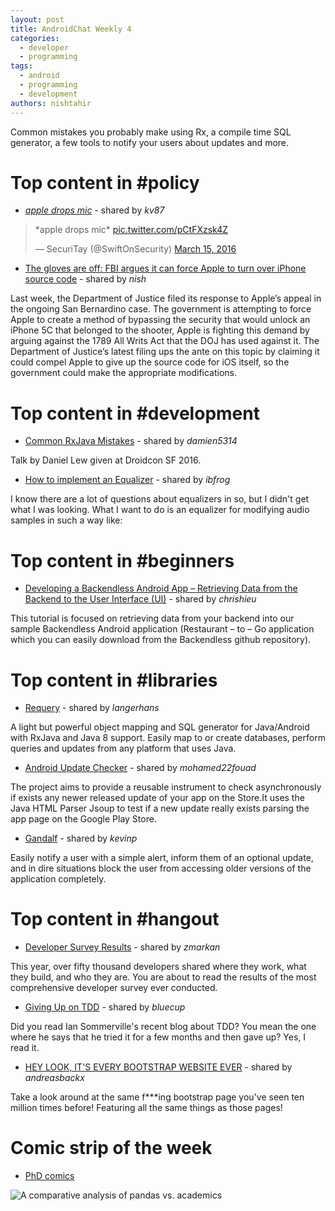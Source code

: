 ```yaml
---
layout: post
title: AndroidChat Weekly 4
categories:
  - developer
  - programming
tags:
  - android
  - programming
  - development
authors: nishtahir
---
```


  Common mistakes you probably make using Rx, a compile time SQL generator, a few tools to notify your users about updates and more.

# Top content in \#policy

 - [*apple drops mic*](https://twitter.com/SwiftOnSecurity/status/709865463124201472) - shared by *kv87*

 <blockquote class="twitter-tweet" data-lang="en"><p lang="en" dir="ltr">*apple drops mic* <a href="https://t.co/pCtFXzsk4Z">pic.twitter.com/pCtFXzsk4Z</a></p>&mdash; SecuriTay (@SwiftOnSecurity) <a href="https://twitter.com/SwiftOnSecurity/status/709865463124201472">March 15, 2016</a></blockquote>
 <script async src="//platform.twitter.com/widgets.js" charset="utf-8"></script>

 - [The gloves are off: FBI argues it can force Apple to turn over iPhone source code](http://www.extremetech.com/mobile/224709-the-gloves-are-off-fbi-argues-it-can-force-apple-to-turn-over-iphone-source-code) - shared by *nish*

 Last week, the Department of Justice filed its response to Apple’s appeal in the ongoing San Bernardino case. The government is attempting to force Apple to create a method of bypassing the security that would unlock an iPhone 5C that belonged to the shooter, Apple is fighting this demand by arguing against the 1789 All Writs Act that the DOJ has used against it. The Department of Justice’s latest filing ups the ante on this topic by claiming it could compel Apple to give up the source code for iOS itself, so the government could make the appropriate modifications.

# Top content in \#development

  - [Common RxJava Mistakes](https://speakerdeck.com/dlew/common-rxjava-mistakes) - shared by *damien5314*

  Talk by Daniel Lew given at Droidcon SF 2016.

  - [How to implement an Equalizer](http://stackoverflow.com/questions/14269144/how-to-implement-an-equalizer) - shared by *ibfrog*

  I know there are a lot of questions about equalizers in so, but I didn't get what I was looking. What I want to do is an equalizer for modifying audio samples in such a way like:

# Top content in \#beginners

 - [Developing a Backendless Android App – Retrieving Data from the Backend to the User Interface (UI)](http://www.androidbegin.com/tutorial/developing-backendless-android-app-retrieving-data-backend-user-interface-ui/) - shared by *chrishieu*

 This tutorial is focused on retrieving data from your backend into our sample Backendless Android application (Restaurant – to – Go application which you can easily download from the Backendless github repository).

# Top content in \#libraries

- [Requery](https://github.com/requery/requery) - shared by *langerhans*

 A light but powerful object mapping and SQL generator for Java/Android with RxJava and Java 8 support. Easily map to or create databases, perform queries and updates from any platform that uses Java.

- [Android Update Checker](https://github.com/danielemaddaluno/Android-Update-Checker) - shared by *mohamed22fouad*

 The project aims to provide a reusable instrument to check asynchronously if exists any newer released update of your app on the Store.It uses the Java HTML Parser Jsoup to test if a new update really exists parsing the app page on the Google Play Store.

- [Gandalf](http://btkelly.github.io/gandalf/) - shared by *kevinp*

 Easily notify a user with a simple alert, inform them of an optional update, and in dire situations block the user from accessing older versions of the application completely.

# Top content in \#hangout

 - [Developer Survey Results](http://stackoverflow.com/research/developer-survey-2016) - shared by *zmarkan*

 This year, over fifty thousand developers shared where they work, what they build, and who they are. You are about to read the results of the most comprehensive developer survey ever conducted.

 - [Giving Up on TDD](http://blog.cleancoder.com/uncle-bob/2016/03/19/GivingUpOnTDD.html) - shared by *bluecup*

 Did you read Ian Sommerville's recent blog about TDD?
 You mean the one where he says that he tried it for a few months and then gave up? Yes, I read it.

 - [HEY LOOK, IT'S EVERY BOOTSTRAP WEBSITE EVER](http://adventurega.me/bootstrap/) - shared by *andreasbackx*

 Take a look around at the same f***ing bootstrap page you've seen ten million times before! Featuring all the same things as those pages!

# Comic strip of the week
 - [PhD comics](http://www.phdcomics.com/comics/archive.php?comicid=1860)

 ![A comparative analysis of pandas vs. academics](http://www.phdcomics.com/comics/archive/phd022916s.gif)
